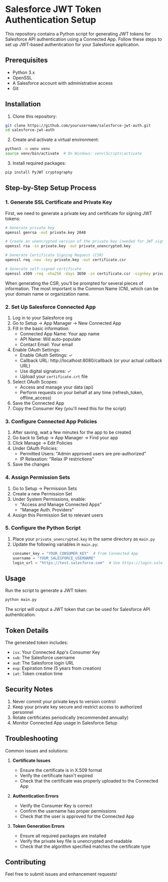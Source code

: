 # Salesforce JWT Token Authentication Setup

This repository contains a Python script for generating JWT tokens for Salesforce API authentication using a Connected App. Follow these steps to set up JWT-based authentication for your Salesforce application.

## Prerequisites

- Python 3.x
- OpenSSL
- A Salesforce account with administrative access
- Git

## Installation

1. Clone this repository:
```bash
git clone https://github.com/yourusername/salesforce-jwt-auth.git
cd salesforce-jwt-auth
```

2. Create and activate a virtual environment:
```bash
python3 -m venv venv
source venv/bin/activate  # On Windows: venv\Scripts\activate
```

3. Install required packages:
```bash
pip install PyJWT cryptography
```

## Step-by-Step Setup Process

### 1. Generate SSL Certificate and Private Key

First, we need to generate a private key and certificate for signing JWT tokens:

```bash
# Generate private key
openssl genrsa -out private.key 2048

# Create an unencrypted version of the private key (needed for JWT signing)
openssl rsa -in private.key -out private_unencrypted.key

# Generate Certificate Signing Request (CSR)
openssl req -new -key private.key -out certificate.csr

# Generate self-signed certificate
openssl x509 -req -sha256 -days 3650 -in certificate.csr -signkey private.key -out certificate.crt
```

When generating the CSR, you'll be prompted for several pieces of information. The most important is the Common Name (CN), which can be your domain name or organization name.

### 2. Set Up Salesforce Connected App

1. Log in to your Salesforce org
2. Go to Setup → App Manager → New Connected App
3. Fill in the basic information:
   - Connected App Name: Your app name
   - API Name: Will auto-populate
   - Contact Email: Your email
4. Enable OAuth Settings:
   - Enable OAuth Settings: ✓
   - Callback URL: http://localhost:8080/callback (or your actual callback URL)
   - Use digital signatures: ✓
   - Upload your `certificate.crt` file
5. Select OAuth Scopes:
   - Access and manage your data (api)
   - Perform requests on your behalf at any time (refresh_token, offline_access)
6. Save the Connected App
7. Copy the Consumer Key (you'll need this for the script)

### 3. Configure Connected App Policies

1. After saving, wait a few minutes for the app to be created
2. Go back to Setup → App Manager → Find your app
3. Click Manage → Edit Policies
4. Under OAuth Policies:
   - Permitted Users: "Admin approved users are pre-authorized"
   - IP Relaxation: "Relax IP restrictions"
5. Save the changes

### 4. Assign Permission Sets

1. Go to Setup → Permission Sets
2. Create a new Permission Set
3. Under System Permissions, enable:
   - "Access and Manage Connected Apps"
   - "Manage Auth. Providers"
4. Assign this Permission Set to relevant users

### 5. Configure the Python Script

1. Place your `private_unencrypted.key` in the same directory as `main.py`
2. Update the following variables in `main.py`:
   ```python
   consumer_key = "YOUR_CONSUMER_KEY"  # From Connected App
   username = "YOUR_SALESFORCE_USERNAME"
   login_url = "https://test.salesforce.com"  # Use https://login.salesforce.com for production
   ```

## Usage

Run the script to generate a JWT token:

```bash
python main.py
```

The script will output a JWT token that can be used for Salesforce API authentication.

## Token Details

The generated token includes:
- `iss`: Your Connected App's Consumer Key
- `sub`: The Salesforce username
- `aud`: The Salesforce login URL
- `exp`: Expiration time (5 years from creation)
- `iat`: Token creation time

## Security Notes

1. Never commit your private keys to version control
2. Keep your private key secure and restrict access to authorized personnel
3. Rotate certificates periodically (recommended annually)
4. Monitor Connected App usage in Salesforce Setup

## Troubleshooting

Common issues and solutions:

1. **Certificate Issues**
   - Ensure the certificate is in X.509 format
   - Verify the certificate hasn't expired
   - Check that the certificate was properly uploaded to the Connected App

2. **Authentication Errors**
   - Verify the Consumer Key is correct
   - Confirm the username has proper permissions
   - Check that the user is approved for the Connected App

3. **Token Generation Errors**
   - Ensure all required packages are installed
   - Verify the private key file is unencrypted and readable
   - Check that the algorithm specified matches the certificate type

## Contributing

Feel free to submit issues and enhancement requests! 